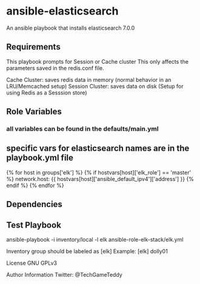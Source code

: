 # ansible-elasticsearch
An ansible playbook that installs elasticsearch 7.0.0

## Requirements
This playbook prompts for Session or Cache cluster
This only affects the parameters saved in the redis.conf file.

Cache Cluster: saves redis data in memory (normal behavior in an LRU/Memcached setup)
Session Cluster: saves data on disk (Setup for using Redis as a Sesssion store)


## Role Variables
### all variables can be found in the defaults/main.yml
## specific vars for elasticsearch names are in the playbook.yml file #
{% for host in groups['elk'] %}
{% if hostvars[host]['elk_role'] == 'master' %}
network.host: {{ hostvars[host]['ansible_default_ipv4']['address'] }}
{% endif %}
{% endfor %}

## Dependencies

## Test Playbook
 ansible-playbook -i inventory/local -l elk ansible-role-elk-stack/elk.yml

 Inventory group should be labeled as [elk]
 Example:
 [elk]
 dolly01

License
GNU GPLv3


Author Information
 Twitter: @TechGameTeddy
